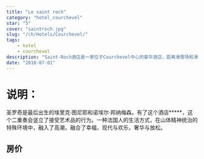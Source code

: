 ```yaml
---
title: "Le saint roch"
category: "hotel_courchevel"
star: "5"
cover: "saintroch.jpg"
slug: "/ch/Hotels/Courchevel/"
tags:
    - hotel
    - courchevel
description: "Saint-Roch酒店是一家位于Courchevel中心的豪华酒店，距离滑雪场和滑雪场仅有2步之遥，设有美食餐厅，水疗中心。"
date: "2018-07-01"
--- 
```

 
 # 说明：
圣罗奇是最后出生的埃里克·图尼耶和诺埃尔·邦纳梅森。有了这个酒店*****，这个二重奏会竖立了接受艺术品的行为。一种法国人的生活方式，在山体精神统治的特殊环境中，融入了高潮，融合了幸福，现代与欢乐，奢华与放松。

## 房价